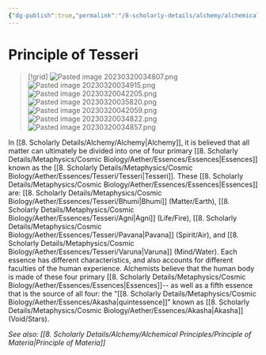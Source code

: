```yaml
---
{"dg-publish":true,"permalink":"/8-scholarly-details/alchemy/alchemical-principles/principle-of-tesseri/","noteIcon":""}
---
```


# Principle of Tesseri

>[!grid]
>![Pasted image 20230320034807.png](/img/user/x.%20Assets/Attachments/Pasted%20image%2020230320034807.png)
>![Pasted image 20230320034915.png](/img/user/x.%20Assets/Attachments/Pasted%20image%2020230320034915.png)
>![Pasted image 20230320042205.png](/img/user/x.%20Assets/Attachments/Pasted%20image%2020230320042205.png)
>![Pasted image 20230320035820.png](/img/user/x.%20Assets/Attachments/Pasted%20image%2020230320035820.png)
>![Pasted image 20230320042059.png](/img/user/x.%20Assets/Attachments/Pasted%20image%2020230320042059.png)
>![Pasted image 20230320034822.png](/img/user/x.%20Assets/Attachments/Pasted%20image%2020230320034822.png)
>![Pasted image 20230320034857.png](/img/user/x.%20Assets/Attachments/Pasted%20image%2020230320034857.png)

In [[8. Scholarly Details/Alchemy/Alchemy\|Alchemy]], it is believed that all matter can ultimately be divided into one of four primary [[8. Scholarly Details/Metaphysics/Cosmic Biology/Aether/Essences/Essences\|Essences]] known as the [[8. Scholarly Details/Metaphysics/Cosmic Biology/Aether/Essences/Tesseri/Tesseri\|Tesseri]]. These [[8. Scholarly Details/Metaphysics/Cosmic Biology/Aether/Essences/Essences\|Essences]] are: [[8. Scholarly Details/Metaphysics/Cosmic Biology/Aether/Essences/Tesseri/Bhumi\|Bhumi]] (Matter/Earth), [[8. Scholarly Details/Metaphysics/Cosmic Biology/Aether/Essences/Tesseri/Agni\|Agni]] (Life/Fire), [[8. Scholarly Details/Metaphysics/Cosmic Biology/Aether/Essences/Tesseri/Pavana\|Pavana]] (Spirit/Air), and [[8. Scholarly Details/Metaphysics/Cosmic Biology/Aether/Essences/Tesseri/Varuna\|Varuna]] (Mind/Water). Each essence has different characteristics, and also accounts for different faculties of the human experience. Alchemists believe that the human body is made of these four primary [[8. Scholarly Details/Metaphysics/Cosmic Biology/Aether/Essences/Essences\|Essences]]-- as well as a fifth essence that is the source of all four: the "[[8. Scholarly Details/Metaphysics/Cosmic Biology/Aether/Essences/Akasha\|quintessence]]" known as [[8. Scholarly Details/Metaphysics/Cosmic Biology/Aether/Essences/Akasha\|Akasha]] (Void/Stars). 

*See also: [[8. Scholarly Details/Alchemy/Alchemical Principles/Principle of Materia\|Principle of Materia]]*